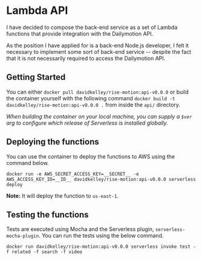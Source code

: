 # Lambda API

I have decided to compose the back-end service as a set of Lambda functions that provide integration with the Dailymotion API.

As the position I have applied for is a back-end Node.js developer, I felt it necessary to implement some sort of back-end service -- despite the fact that it is not necessarily required to access the Dailymotion API.

## Getting Started

You can either `docker pull davidkelley/rise-motion:api-v0.0.0` or build the container yourself with the following command `docker build -t davidkelley/rise-motion:api-v0.0.0 .` from inside the `api/` directory.

_When building the container on your local machine, you can supply a `$ver` arg to configure which release of Serverless is installed globally._

## Deploying the functions

You can use the container to deploy the functions to AWS using the command below.

```
docker run -e AWS_SECRET_ACCESS_KEY=__SECRET__ -e AWS_ACCESS_KEY_ID=__ID__ davidkelley/rise-motion:api-v0.0.0 serverless deploy
```

**Note:** It will deploy the function to `us-east-1`.

## Testing the functions

Tests are executed using Mocha and the Serverless plugin, `serverless-mocha-plugin`. You can run the tests using the below command.

```
docker run davidkelley/rise-motion:api-v0.0.0 serverless invoke test -f related -f search -f video
```
